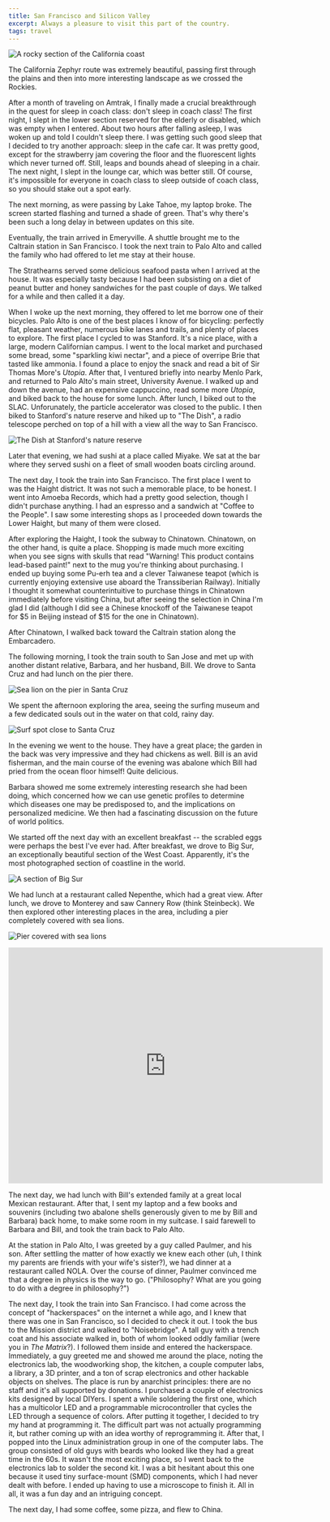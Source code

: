 ```yaml
---
title: San Francisco and Silicon Valley
excerpt: Always a pleasure to visit this part of the country.
tags: travel
---
```


![A rocky section of the California coast](https://lh3.googleusercontent.com/-cY4HcgIhpJ4/TgN5iOHDRrI/AAAAAAAAXrY/CtCabSHYPLY/s1000/IMG_2604.JPG)

The California Zephyr route was extremely beautiful, passing first through
the plains and then into more interesting landscape as we crossed the 
Rockies. 
<!--more-->

After a month of traveling on Amtrak, I finally made a crucial
breakthrough in the quest for sleep in coach class: don't sleep in coach class!
The first night, I slept in the lower section reserved for the elderly
or disabled, which was empty when I entered. About two hours after falling 
asleep, I was woken up and told I couldn't sleep there. I was getting such
good sleep that I decided to try another approach: sleep in the cafe car.
It was pretty good, except for the strawberry jam covering the floor and
the fluorescent lights which never turned off. Still, leaps and bounds ahead
of sleeping in a chair. The next night, I slept in the lounge car, which was
better still. Of course, it's impossible for everyone in coach class to sleep
outside of coach class, so you should stake out a spot early.

The next morning, as were passing by Lake Tahoe, my laptop broke. The screen
started flashing and turned a shade of green. That's why there's been such
a long delay in between updates on this site.

Eventually, the train arrived in Emeryville. A shuttle brought me to the
Caltrain station in San Francisco. I took the next train to Palo Alto and 
called the family who had offered to let me stay at their house. 

The Strathearns served some delicious seafood pasta when I arrived at the
house. It was especially tasty because I had been subsisting on a 
diet of peanut butter and honey sandwiches for the past couple of days. We
talked for a while and then called it a day.

When I woke up the next morning, they offered to let me borrow one of their
bicycles. Palo Alto is one of the best places I know of for bicycling:
perfectly flat, pleasant weather, numerous bike lanes and trails, and
plenty of places to explore. The first place I cycled to was Stanford. It's
a nice place, with a large, modern Californian campus. I went to the local 
market and purchased some bread, some "sparkling kiwi nectar", and a piece
of overripe Brie that tasted like ammonia. I found a place to enjoy the 
snack and read a bit of Sir Thomas More's *Utopia*. After that, I ventured
briefly into nearby Menlo Park, and returned to Palo Alto's main street,
University Avenue. I walked up and down the avenue, had an expensive
cappuccino, read some more *Utopia*, and biked back to the house for some
lunch. After lunch, I biked out to the SLAC. Unforunately, the particle
accelerator was closed to the public. I then biked to Stanford's nature
reserve and hiked up to "The Dish", a radio telescope perched on top of
a hill with a view all the way to San Francisco. 

![The Dish at Stanford's nature reserve](https://lh5.googleusercontent.com/-CZ9H6BdpYn4/TgN2X_tWnII/AAAAAAAAXgk/TjydmhvuQGg/s1000/IMG_2553.JPG)

Later that evening, we had
sushi at a place called Miyake. We sat at the bar where they served sushi
on a fleet of small wooden boats circling around.

The next day, I took the train into San Francisco. The first place I went
to was the Haight district. It was not such a memorable place, to be honest. I went
into Amoeba Records, which had a pretty good selection, though I didn't
purchase anything. I had an espresso and a sandwich at "Coffee to the
People". I saw some interesting shops as I proceeded down towards the Lower
Haight, but many of them were closed.

After exploring the Haight, I took the subway to Chinatown. Chinatown, on the
other hand, is quite a place.
Shopping is made much more exciting when you see signs
with skulls that read "Warning! This product contains lead-based paint!" 
next to the mug you're thinking about purchasing. I ended up buying some
Pu-erh tea and a clever Taiwanese teapot (which is currently enjoying
extensive use aboard the Transsiberian Railway). Initially I thought it
somewhat counterintuitive to purchase things in Chinatown immediately before
visiting China, but after seeing the selection in China I'm glad I did
(although I did see a Chinese knockoff of the Taiwanese teapot for $5 in
Beijing instead of $15 for the one in Chinatown).

After Chinatown, I walked back toward the Caltrain station along the
Embarcadero.

The following morning, I took the train south to San Jose and met up with
another distant relative, Barbara, and her husband, Bill. We drove to Santa Cruz
and had lunch on the pier there. 

![Sea lion on the pier in Santa Cruz](https://lh5.googleusercontent.com/-4EnEAPXEqZ0/TgN2g8XSJWI/AAAAAAAAXhE/hP3Po2tSU1M/s1000/IMG_2556.JPG)

We spent the afternoon exploring the area,
seeing the surfing museum and a few dedicated souls out in the water on 
that cold, rainy day. 

![Surf spot close to Santa Cruz](https://lh6.googleusercontent.com/-MHHxpNVkndY/TgN23yDjUTI/AAAAAAAAXiM/_qtntgczNFE/s1000/IMG_2562.JPG)

In the evening we went to the house. They have a great place;
the garden in the back was very impressive and they had chickens as well.
Bill is an avid fisherman, and the main course of the evening was abalone 
which Bill had pried from the ocean floor himself! Quite delicious.

Barbara showed me some extremely interesting research she had been doing,
which concerned how we can use genetic profiles to determine which diseases
one may be predisposed to, and the implications on personalized medicine. 
We then had a fascinating discussion on the future of world politics.

We started off the next day with an excellent breakfast -- the scrabled eggs
were perhaps the best I've ever had. After breakfast, we drove to Big Sur,
an exceptionally beautiful section of the West Coast. Apparently,
it's the most photographed section of coastline in the world. 

![A section of Big Sur](https://lh5.googleusercontent.com/-NCRKdUqRXlM/TgN4Sb4Y-LI/AAAAAAAAXnM/krU_l9h_hdo/s817/IMG_2586.JPG)

We had
lunch at a restaurant called Nepenthe, which had a great view. After lunch,
we drove to Monterey and saw Cannery Row (think Steinbeck). We then
explored other interesting places in the area, including a pier completely
covered with sea lions.

![Pier covered with sea lions](https://lh6.googleusercontent.com/-Y7QxOZnUALo/TgN53_qnn3I/AAAAAAAAXsk/CNEhYdAANzg/s1000/IMG_2610.JPG)

<iframe src="http://player.vimeo.com/video/26581160?title=0&amp;byline=0&amp;portrait=0" width="620" height="465" frameborder="0"></iframe>

The next day, we had lunch with Bill's extended family at a great local
Mexican restaurant. After that, I sent my laptop and a few books and souvenirs (including
two abalone shells generously given to me by Bill and Barbara) back home,
to make some room in my suitcase. I said farewell to Barbara and Bill, and took the train back to
Palo Alto.

At the station in Palo Alto, I was greeted by a guy called Paulmer, and his son. After
settling the matter of how exactly we knew each other (uh, I think my
parents are friends with your wife's sister?), we had dinner at a
restaurant called NOLA. Over the course of dinner, Paulmer 
convinced me that a degree in physics is the way to go. ("Philosophy? What
are you going to do with a degree in philosophy?")

The next day, I took the train into San Francisco. I had come across the 
concept of "hackerspaces" on the internet a while ago, and I knew that 
there was one in San Francisco, so I decided to check it out. I took the bus
to the Mission district and walked to "Noisebridge". A tall guy with a 
trench coat and his associate walked in, both of whom looked oddly familiar
(were you in *The Matrix*?). I followed them inside and entered the 
hackerspace. Immediately, a guy greeted me and showed me around the place,
noting the electronics lab, the woodworking shop, the kitchen, a couple
computer labs, a library, a 3D printer, and a ton of scrap electronics and
other hackable objects on shelves. The place is run by anarchist principles:
there are no staff and it's all supported
by donations. I purchased a couple of electronics kits designed by local
DIYers. I spent a while soldering the first one, which has a multicolor LED
and a programmable microcontroller that cycles the LED through a sequence
of colors. After putting it together, I decided to try my hand at
programming it. The difficult part was not actually programming it, but
rather coming up with an idea worthy of reprogramming it. After that, I
popped into the Linux administration group in one of the computer labs.
The group consisted of old guys with beards who looked like they 
had a great time in the 60s. It wasn't the most exciting
place, so I went back to the electronics lab to solder the second kit. I
was a bit hesitant about this one because it used tiny surface-mount
(SMD) components, which I had never dealt with before. I ended up having to
use a microscope to finish it. All in all, it was a fun day and an intriguing
concept.

The next day, I had some coffee, some pizza, and flew to China.


